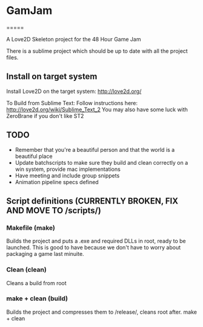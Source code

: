 # GamJam
=====

A Love2D Skeleton project for the 48 Hour Game Jam

There is a sublime project which should be up to date with all the project files. 


## Install on target system
Install Love2D on the target system: http://love2d.org/

To Build from Sublime Text: 
Follow instructions here: http://love2d.org/wiki/Sublime_Text_2
You may also have some luck with ZeroBrane if you don't like ST2 


## TODO

 * Remember that you're a beautiful person and that the world is a beautiful place
 * Update batchscripts to make sure they build and clean correctly on a win system, provide mac implementations
 * Have meeting and include group snippets
 * Animation pipeline specs defined

## Script definitions (CURRENTLY BROKEN, FIX AND MOVE TO /scripts/)

### Makefile (make)
Builds the project and puts a .exe and required DLLs in root, ready to be launched. This is good to have because we don't have to worry about packaging a game last minuite.

### Clean (clean)
Cleans a build from root 

### make + clean (build)
Builds the project and compresses them to /release/, cleans root after. make + clean
